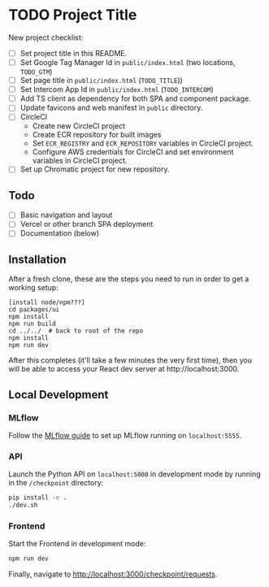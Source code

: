 # TODO Project Title

New project checklist:

 - [ ] Set project title in this README.
 - [ ] Set Google Tag Manager Id in `public/index.html` (two locations, `TODO_GTM`)
 - [ ] Set page title in `public/index.html` (`TODO_TITLE`))
 - [ ] Set Intercom App Id in `public/index.html` (`TODO_INTERCOM`)
 - [ ] Add TS client as dependency for both SPA and component package.
 - [ ] Update favicons and web manifest in `public` directory.
 - [ ] CircleCI
   - Create new CircleCI project
   - Create ECR repository for built images
   - Set `ECR_REGISTRY` and `ECR_REPOSITORY` variables in CircleCI project.
   - Configure AWS credentials for CircleCI and set environment variables in CircleCI project.
 - [ ] Set up Chromatic project for new repository.

## Todo

 - [ ] Basic navigation and layout
 - [ ] Vercel or other branch SPA deployment
 - [ ] Documentation (below)

## Installation
After a fresh clone, these are the steps you need to run in order to get a working setup:

```
[install node/npm???]
cd packages/ui
npm install
npm run build
cd ../../  # back to root of the repo
npm install
npm run dev
```

After this completes (it'll take a few minutes the very first time), then you will be able to access your React dev server
at http://localhost:3000.

## Local Development

### MLflow

Follow the [MLflow guide](/guides/mlflow) to set up MLflow running on `localhost:5555`.

### API

Launch the Python API on `localhost:5000` in development mode by running in the `/checkpoint` directory:

```bash
pip install -e .
./dev.sh
```

### Frontend

Start the Frontend in development mode:

```bash
npm run dev
```

Finally, navigate to [http://localhost:3000/checkpoint/requests](http://localhost:3000/checkpoint/requests).